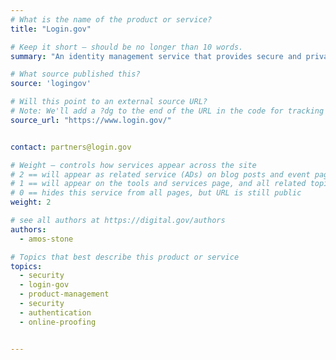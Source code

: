 ```yaml
---
# What is the name of the product or service?
title: "Login.gov"

# Keep it short — should be no longer than 10 words.
summary: "An identity management service that provides secure and private online access to participating government programs."

# What source published this?
source: 'logingov'

# Will this point to an external source URL?
# Note: We'll add a ?dg to the end of the URL in the code for tracking purposes
source_url: "https://www.login.gov/"


contact: partners@login.gov

# Weight — controls how services appear across the site
# 2 == will appear as related service (ADs) on blog posts and event pages
# 1 == will appear on the tools and services page, and all related topic pages
# 0 == hides this service from all pages, but URL is still public
weight: 2

# see all authors at https://digital.gov/authors
authors:
  - amos-stone

# Topics that best describe this product or service
topics:
  - security
  - login-gov
  - product-management
  - security
  - authentication
  - online-proofing


---
```

